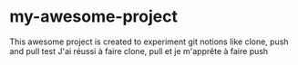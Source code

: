 # my-awesome-project
This awesome project is created to experiment git notions like clone, push and pull
test 
J'ai réussi à faire clone, pull et je m'apprête à faire push